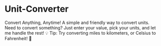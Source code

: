 # Unit-Converter
Convert Anything, Anytime! A simple and friendly way to convert units. Need to convert something? Just enter your value, pick your units, and let me handle the rest! 💡 Tip: Try converting miles to kilometers, or Celsius to Fahrenheit! 🧠
